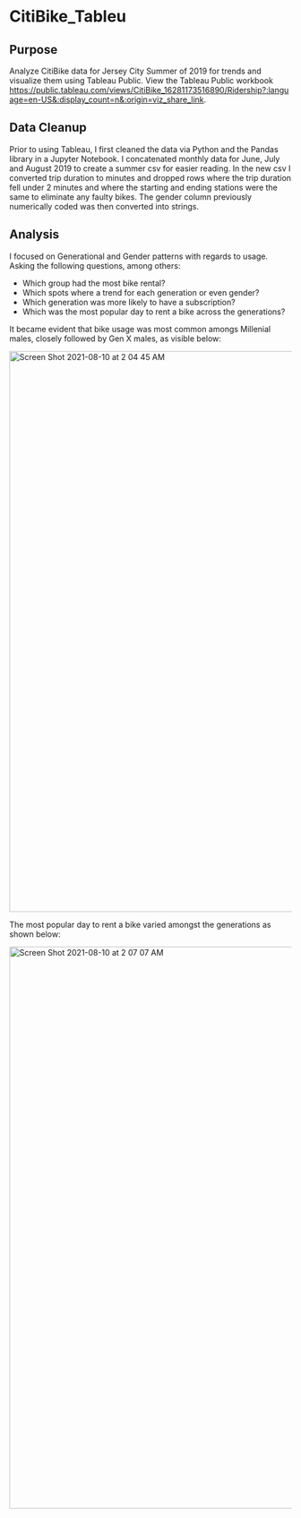 # CitiBike_Tableu

## Purpose

Analyze CitiBike data for Jersey City Summer of 2019 for trends and visualize them using Tableau Public. View the Tableau Public workbook https://public.tableau.com/views/CitiBike_16281173516890/Ridership?:language=en-US&:display_count=n&:origin=viz_share_link.

## Data Cleanup

Prior to using Tableau, I first cleaned the data via Python and the Pandas library in a Jupyter Notebook. I concatenated monthly data for June, July and August  2019 to  create a summer csv for easier reading. In the new csv I converted  trip duration to minutes and dropped rows where the trip duration fell under 2 minutes and where the starting and ending stations were the same to eliminate any faulty bikes. The gender column previously  numerically coded was then converted into strings. 

## Analysis

I focused on Generational and Gender patterns with regards to usage. 
Asking the following questions, among others:
  - Which group had the most bike rental?
  - Which spots where a trend for each generation or even gender? 
  - Which generation was more likely to have a subscription? 
  - Which was the most popular day to rent a bike across the generations?

It became evident that bike usage was most common amongs Millenial males, closely followed by Gen X males, as visible below:

<img width="1002" alt="Screen Shot 2021-08-10 at 2 04 45 AM" src="https://user-images.githubusercontent.com/79786994/128831216-62565f72-5a9b-4c5c-aced-57d5cd5b7a9c.png">

The most popular day to rent a bike varied amongst the generations as shown below:

<img width="1004" alt="Screen Shot 2021-08-10 at 2 07 07 AM" src="https://user-images.githubusercontent.com/79786994/128831616-d263dae1-677e-4f33-92ce-862be6ae1026.png">
